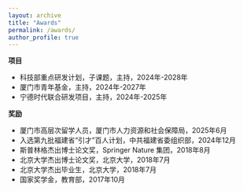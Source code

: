 ```yaml
---
layout: archive
title: "Awards"
permalink: /awards/
author_profile: true
---
```



**项目**
* 科技部重点研发计划，子课题，主持，2024年-2028年
* 厦门市青年基金，主持，2024年-2027年
* 宁德时代联合研发项目，主持，2024年-2025年


**奖励**
* 厦门市高层次留学人员，厦门市人力资源和社会保障局，2025年6月
* 入选第九批福建省“引才”百人计划，中共福建省委组织部，2024年12月
* 斯普林格杰出博士论文奖，Springer Nature 集团，2018年8月
* 北京大学杰出博士论文奖，北京大学，2018年7月
* 北京大学杰出毕业生，北京大学，2018年7月
* 国家奖学金，教育部，2017年10月



